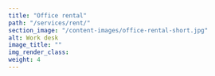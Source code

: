 ```yaml
---
title: "Office rental"
path: "/services/rent/"
section_image: "/content-images/office-rental-short.jpg"
alt: Work desk
image_title: ""
img_render_class: 
weight: 4
---
```

